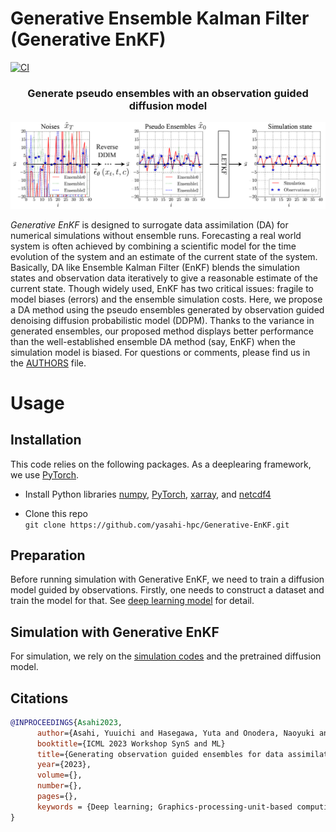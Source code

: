 # Generative Ensemble Kalman Filter (Generative EnKF)

[![CI](https://github.com/yasahi-hpc/Generative-EnKF/actions/workflows/ci.yml/badge.svg)](https://github.com/yasahi-hpc/Generative-EnKF/actions)

<div style style=”line-height: 25%” align="center">
<h3> Generate pseudo ensembles with an observation guided diffusion model </h3>
<img src=docs/figs/diffuion_overview.png>
</div>

_Generative EnKF_ is designed to surrogate data assimilation (DA) for numerical simulations without ensemble runs. Forecasting a real world system is often achieved by combining a scientific model for the time evolution of the system and an estimate of the current state of the system. Basically, DA like Ensemble Kalman Filter (EnKF) blends the simulation states and observation data iteratively to give a reasonable estimate of the current state. Though widely used, EnKF has two critical issues: fragile to model biases (errors) and the ensemble simulation costs. Here, we propose a DA method using the pseudo ensembles generated by observation guided denoising diffusion probabilistic model (DDPM). Thanks to the variance in generated ensembles, our proposed method displays better performance than the well-established ensemble DA method (say, EnKF) when the simulation model is biased. For questions or comments, please find us in the [AUTHORS](AUTHORS) file.

# Usage

## Installation
This code relies on the following packages. As a deeplearing framework, we use [PyTorch](https://pytorch.org).
- Install Python libraries
[numpy](https://numpy.org), [PyTorch](https://pytorch.org), [xarray](http://xarray.pydata.org/en/stable/), and [netcdf4](https://github.com/Unidata/netcdf4-python)

- Clone this repo  
```git clone https://github.com/yasahi-hpc/Generative-EnKF.git```

## Preparation
Before running simulation with Generative EnKF, we need to train a diffusion model guided by observations. 
Firstly, one needs to construct a dataset and train the model for that.
See [deep learning model](docs/dl_model.md) for detail. 

## Simulation with Generative EnKF
For simulation, we rely on the [simulation codes](docs/simulation.md) and the pretrained diffusion model. 

## Citations
```bibtex
@INPROCEEDINGS{Asahi2023, 
      author={Asahi, Yuuichi and Hasegawa, Yuta and Onodera, Naoyuki and and Shimokawabe, Takashi and Shiba, Hayato and Idomura, Yasuhiro},
      booktitle={ICML 2023 Workshop SynS and ML}
      title={Generating observation guided ensembles for data assimilation with denoising diffusion probabilistic model},
      year={2023},
      volume={},
      number={},
      pages={},
      keywords = {Deep learning; Graphics-processing-unit-based computing; Data Assimilation; Lorenz96},
}
```
